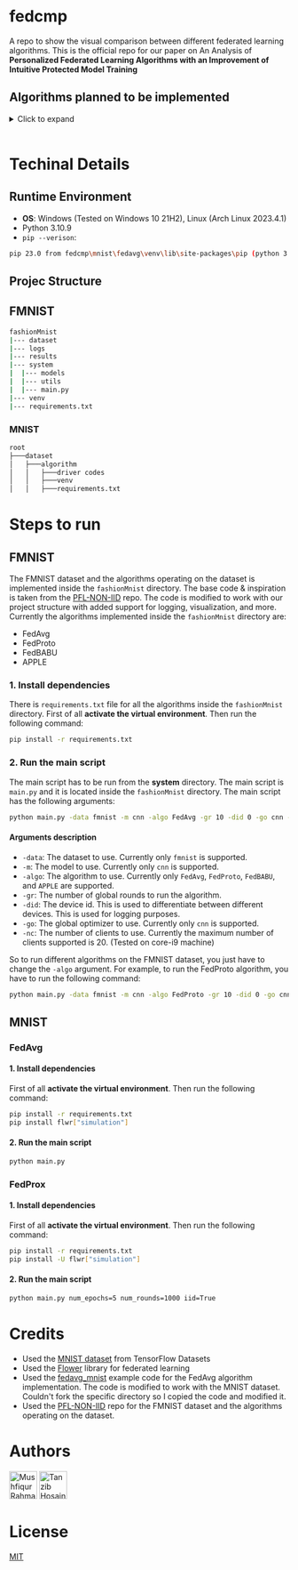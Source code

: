 # fedcmp

A repo to show the visual comparison between different federated learning algorithms. This is the official repo for our paper on An Analysis of **Personalized Federated Learning Algorithms with an Improvement of Intuitive Protected Model Training**

## Algorithms planned to be implemented

<details>
<summary>Click to expand</summary>

- [x] FedAvg
- [x] FedProx
- [x] FedProto
- [x] FedBABU
- [x] APPLE

</details>
<br>

# Techinal Details

## Runtime Environment

- **OS**: Windows (Tested on Windows 10 21H2), Linux (Arch Linux 2023.4.1)
- Python 3.10.9
- `pip --verison`:

```bash
pip 23.0 from fedcmp\mnist\fedavg\venv\lib\site-packages\pip (python 3.10)
```

## Projec Structure

## FMNIST

```bash
fashionMnist
|--- dataset
|--- logs
|--- results
|--- system
|  |--- models
|  |--- utils
|  |--- main.py
|--- venv
|--- requirements.txt

```

### MNIST

```bash
root
├───dataset
│   ├───algorithm
│   │   ├───driver codes
│   │   ├───venv
│   │   ├───requirements.txt
```

# Steps to run

## FMNIST

The FMNIST dataset and the algorithms operating on the dataset is implemented inside the `fashionMnist` directory. The base code & inspiration is taken from the [PFL-NON-IID](https://github.com/TsingZ0/PFL-Non-IID) repo. The code is modified to work with our project structure with added support for logging, visualization, and more. Currently the algorithms implemented inside the `fashionMnist` directory are:

- FedAvg
- FedProto
- FedBABU
- APPLE

### 1. Install dependencies

There is `requirements.txt` file for all the algorithms inside the `fashionMnist` directory. First of all **activate the virtual environment**. Then run the following command:

```bash
pip install -r requirements.txt
```

### 2. Run the main script

The main script has to be run from the **system** directory. The main script is `main.py` and it is located inside the `fashionMnist` directory. The main script has the following arguments:

```bash
python main.py -data fmnist -m cnn -algo FedAvg -gr 10 -did 0 -go cnn -nc 1
```

#### Arguments description

- `-data`: The dataset to use. Currently only `fmnist` is supported.
- `-m`: The model to use. Currently only `cnn` is supported.
- `-algo`: The algorithm to use. Currently only `FedAvg`, `FedProto`, `FedBABU`, and `APPLE` are supported.
- `-gr`: The number of global rounds to run the algorithm.
- `-did`: The device id. This is used to differentiate between different devices. This is used for logging purposes.
- `-go`: The global optimizer to use. Currently only `cnn` is supported.
- `-nc`: The number of clients to use. Currently the maximum number of clients supported is 20. (Tested on core-i9 machine)

So to run different algorithms on the FMNIST dataset, you just have to change the `-algo` argument. For example, to run the FedProto algorithm, you have to run the following command:

```bash
python main.py -data fmnist -m cnn -algo FedProto -gr 10 -did 0 -go cnn -nc 1
```

<!-- #### Getting the results TODO -->

## MNIST

### FedAvg

#### 1. Install dependencies

First of all **activate the virtual environment**. Then run the following command:

```bash
pip install -r requirements.txt
pip install flwr["simulation"]
```

#### 2. Run the main script

```bash
python main.py
```

### FedProx

#### 1. Install dependencies

First of all **activate the virtual environment**. Then run the following command:

```bash
pip install -r requirements.txt
pip install -U flwr["simulation"]

```

#### 2. Run the main script

```bash
python main.py num_epochs=5 num_rounds=1000 iid=True
```

# Credits

- Used the [MNIST dataset](https://www.tensorflow.org/datasets/catalog/mnist) from TensorFlow Datasets
- Used the [Flower](https://flower.dev/) library for federated learning
- Used the [fedavg_mnist](https://github.com/adap/flower/tree/main/baselines/flwr_baselines/publications/fedavg_mnist) example code for the FedAvg algorithm implementation. The code is modified to work with the MNIST dataset. Couldn't fork the specific directory so I copied the code and modified it.
- Used the [PFL-NON-IID](https://github.com/TsingZ0/PFL-Non-IID) repo for the FMNIST dataset and the algorithms operating on the dataset.

# Authors

<a href="https://github.com/abir-tx"><img src="https://avatars.githubusercontent.com/u/28858998?v=4" width="50" height="50" title="Mushfiqur Rahman Abir"/></a> <a href="https://github.com/karit7"><img src="https://avatars.githubusercontent.com/u/120469589?v=4" width="50" height="50" title="Tanzib Hosain" /></a>

# License

[MIT](https://choosealicense.com/licenses/mit/)
